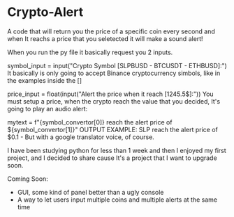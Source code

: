 # Crypto-Alert
 A code that will return you the price of a specific coin every second and when It reachs a price that you seletected it will make a sound alert!

When you run the py file it basically request you 2 inputs.

symbol_input = input("Crypto Symbol [SLPBUSD - BTCUSDT - ETHBUSD]:")
 It basically is only going to accept Binance cryptocurrency simbols, like in the examples inside the []
 
price_input = float(input("Alert the price when it reach [1245.5$]:"))
 You must setup a price, when the crypto reach the value that you decided, It's going to play an audio alert:
 
mytext = f"{symbol_convertor[0]} reach the alert price of ${symbol_convertor[1]}"
OUTPUT EXAMPLE: SLP reach the alert price of $0.1 - But with a google translator voice, of course.

I have been studying python for less than 1 week and then I enjoyed my first project, and I decided to share cause It's a project that I want to upgrade soon.

Coming Soon:
- GUI, some kind of panel better than a ugly console
- A way to let users input multiple coins and multiple alerts at the same time
